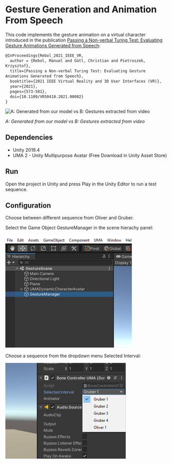 # Gesture Generation and Animation From Speech

This code implements the gesture animation on a virtual character introduced in the publication [Passing a Non-verbal Turing Test: Evaluating Gesture Animations Generated from Speech](https://arxiv.org/abs/2107.00712):

    @InProceedings{Rebol_2021_IEEE_VR,
      author = {Rebol, Manuel and Gütl, Christian and Pietroszek, Krzysztof},
      title={Passing a Non-verbal Turing Test: Evaluating Gesture Animations Generated from Speech}, 
      booktitle={2021 IEEE Virtual Reality and 3D User Interfaces (VR)}, 
      year={2021},
      pages={573-581},
      doi={10.1109/VR50410.2021.00082}
    } 
    
![A: Generated from our model vs B: Gestures extracted from video](https://github.com/mrebol/Gesture-Generation-From-Speech/blob/main/media/ours-vs-video.gif)

*A: Generated from our model vs B: Gestures extracted from video*

## Dependencies
+ Unity 2019.4
+ UMA 2 - Unity Multipurpose Avatar (Free Download in Unity Asset Store)


## Run

Open the project in Unity and press Play in the Unity Editor to run a test sequence.

## Configuration

Choose between different sequence from Oliver and Gruber. 

Select the Game Object GestureManager in the scene hierachy panel:

![Scene Hierachy Panel](https://github.com/mrebol/Gestures-From-Speech/blob/main/media/gesture-manager.png)

Choose a sequence from the dropdown menu Selected Interval:

![Selected Interval](https://github.com/mrebol/Gestures-From-Speech/blob/main/media/speaker-select.png)



